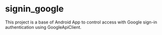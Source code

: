 # signin_google
This project is a base of Android App to control access with Google sign-in authentication using GoogleApiClient.
